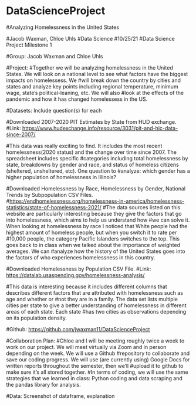 # DataScienceProject
#Analyzing Homelessness in the United States

#Jacob Waxman, Chloe Uhls
#Data Science
#10/25/21
#Data Science Project Milestone 1 

#Group: Jacob Waxman and Chloe Uhls

#Project:
#Together we will be analyzing homelessness in the United States. We will look on a national level to see what factors have the biggest impacts on homelessess. We #will break down the country by cities and states and analyze key points including regional temperature, minimum wage, state’s political-leaning, etc. We will also #look at the effects of the pandemic and how it has changed homelessess in the US.

#Datasets: Include question(s) for each 

#Downloaded 2007-2020 PIT Estimates by State from HUD exchange.
#Link: https://www.hudexchange.info/resource/3031/pit-and-hic-data-since-2007/

#This data was really exciting to find. It includes the most recent homelessness(2020 status) and the change over time since 2007. The spreadsheet includes specific #categories including total homelessness by state, breakdowns by gender and race, and status of homeless citizens (sheltered, unsheltered, etc). One question to #analyze: which gender has a higher population of homelessness in Illinois?

#Downloaded Homelessness by Race, Homelessness by Gender, National Trends by Subpopulation CSV Files.
#https://endhomelessness.org/homelessness-in-america/homelessness-statistics/state-of-homelessness-2021/
#The data sources listed on this website are particularly interesting because they give the factors that go into homelessness, which aims to help us understand how #we can solve it. When looking at homelessness by race I noticed that White people had the highest amount of homeless people, but when you switch it to rate per #10,000 people, the category Pacific Islanders switches to the top. This goes back to in class when we talked about the importance of weighted averages. We can #analyze how the history of the United States goes into the factors of who experiences homelessness in this country.

#Downloaded Homelessness by Population CSV File. 
#Link: https://datalab.usaspending.gov/homelessness-analysis/ 

#This data is interesting because it includes different columns that describes different factors that are attributed with homelessness such as age and whether or #not they are in a family. The data set lists multiple cities per state to give a better understanding of homelessness in different areas of each state. Each state #has two cities as observations depending on its population density.



#Github: https://github.com/jwaxman11/DataScienceProject

#Collaboration Plan: 
#Chloe and I will be meeting roughly twice a week to work on our project. We will meet virtually via Zoom and in person depending on the week. We will use a Github #repository to collaborate and save our coding progress. We will use (are currently using) Google Docs for written reports throughout the semester, then we’ll #upload it to github to make sure it’s all stored together. 
#In terms of coding, we will use the same strategies that we learned in class: Python coding and data scraping and the pandas library for analysis.

#Data: Screenshot of dataframe, explanation 









